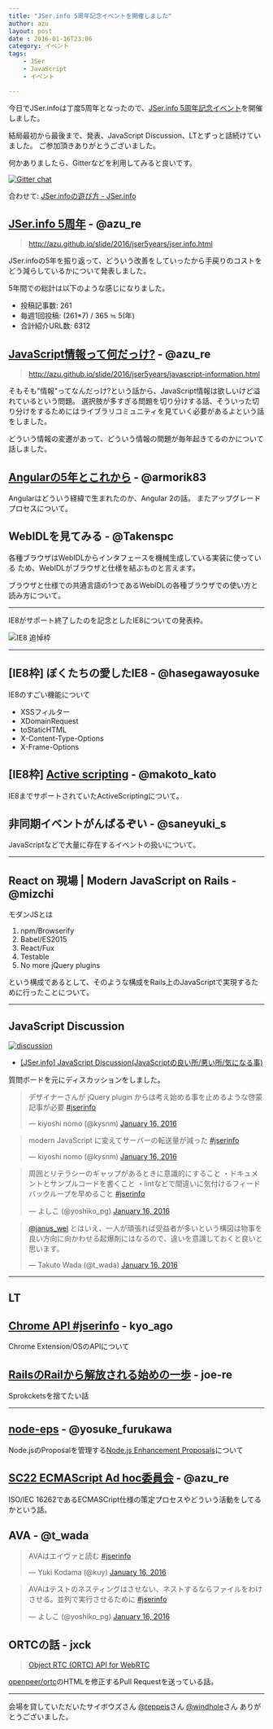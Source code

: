 ```yaml
---
title: "JSer.info 5周年記念イベントを開催しました"
author: azu
layout: post
date : 2016-01-16T23:06
category: イベント
tags:
    - JSer
    - JavaScript
    - イベント

---
```


今日でJSer.infoは丁度5周年となったので、[JSer.info 5周年記念イベント](http://jser.connpass.com/event/24202/ "JSer.info 5周年記念イベント")を開催しました。

結局最初から最後まで、発表、JavaScript Discussion、LTとずっと話続けていました。
ご参加頂きありがとうございました。

何かありましたら、Gitterなどを利用してみると良いです。

[![Gitter chat](https://badges.gitter.im/jser/jser.info.png)](https://gitter.im/jser/jser.info)

合わせて: [JSer.infoの遊び方 - JSer.info](http://jser.info/2016/01/15/how-to-play-jser-info/ "JSer.infoの遊び方 - JSer.info")

## [JSer.info 5周年](http://azu.github.io/slide/2016/jser5years/jser.info.html "JSer.info 5周年") - @azu_re
> http://azu.github.io/slide/2016/jser5years/jser.info.html

JSer.infoの5年を振り返って、どういう改善をしていったから手戻りのコストをどう減らしているかについて発表しました。

5年間での総計は以下のような感じになりました。

- 投稿記事数: 261
- 毎週1回投稿: (261*7) / 365 ≒ 5(年)
- 合計紹介URL数: 6312


## [JavaScript情報って何だっけ?](http://azu.github.io/slide/2016/jser5years/javascript-information.html) - @azu_re

> http://azu.github.io/slide/2016/jser5years/javascript-information.html

そもそも"情報"ってなんだっけ?という話から、JavaScript情報は欲しいけど溢れているという問題。
選択肢が多すぎる問題を切り分けする話、そういった切り分けをするためにはライブラリコミュニティを見ていく必要があるよという話をしました。

どういう情報の変遷があって、どういう情報の問題が毎年起きてるのかについて話しました。

## [Angularの5年とこれから](https://speakerdeck.com/armorik83/angularfalse5nian-tokorekara "Angularの5年とこれから") - @armorik83

Angularはどういう経緯で生まれたのか、Angular 2の話。
またアップグレードプロセスについて。

## WebIDLを見てみる - @Takenspc

各種ブラウザはWebIDLからインタフェースを機械生成している実装に使っている
ため、WebIDLがブラウザと仕様を結ぶものと言えます。

ブラウザと仕様での共通言語の1つであるWebIDLの各種ブラウザでの使い方と読み方について。

-----

IE8がサポート終了したのを記念としたIE8についての発表枠。

![[IE8 追悼枠](http://azu.github.io/slide/2016/jser5years/ie-memory.html "IE8 追悼枠")](https://monosnap.com/file/Pq3FCjpGfeyOxIqxEgLW11zhIMSuRf.png)

-----

## [IE8枠] ぼくたちの愛したIE8 - @hasegawayosuke

IE8のすごい機能について

- XSSフィルター
- XDomainRequest
- toStaticHTML
- X-Content-Type-Options
- X-Frame-Options


## [IE8枠] [Active scripting](http://www.slideshare.net/djraven/active-scripting "Active scripting") - @makoto_kato

IE8までサポートされていたActiveScriptingについて。

## 非同期イベントがんばるぞい - @saneyuki_s

JavaScriptなどで大量に存在するイベントの扱いについて。

----

## React on 現場 | Modern JavaScript on Rails - @mizchi

モダンJSとは

1. npm/Browserify
2. Babel/ES2015
3. React/Fux
4. Testable
5. No more jQuery plugins

という構成であるとして、そのような構成をRails上のJavaScriptで実現するために行ったことについて。

------

## JavaScript Discussion

[![discussion](https://monosnap.com/file/z2VC0MmCQKox5DjQXlvOpNaYQjVhum.png)](https://app.sli.do/event/0egbwyxz/ask)

- [[JSer.info] JavaScript Discussion(JavaScriptの良い所/悪い所/気になる事)](https://app.sli.do/event/0egbwyxz/ask "[JSer.info] JavaScript Discussion(JavaScriptの良い所/悪い所/気になる事)")

質問ボードを元にディスカッションをしました。


<blockquote class="twitter-tweet" lang="en"><p lang="ja" dir="ltr">デザイナーさんが jQuery plugin からは考え始める事を止めるような啓蒙記事が必要 <a href="https://twitter.com/hashtag/jserinfo?src=hash">#jserinfo</a></p>&mdash; kiyoshi nomo (@kysnm) <a href="https://twitter.com/kysnm/status/688287523458568192">January 16, 2016</a></blockquote>
<script async src="//platform.twitter.com/widgets.js" charset="utf-8"></script>

<blockquote class="twitter-tweet" lang="en"><p lang="ja" dir="ltr">modern JavaScript に変えてサーバーの転送量が減った <a href="https://twitter.com/hashtag/jserinfo?src=hash">#jserinfo</a></p>&mdash; kiyoshi nomo (@kysnm) <a href="https://twitter.com/kysnm/status/688287820717281280">January 16, 2016</a></blockquote>
<script async src="//platform.twitter.com/widgets.js" charset="utf-8"></script>

<blockquote class="twitter-tweet" lang="en"><p lang="ja" dir="ltr">周囲とリテラシーのギャップがあるときに意識的にすること&#10;・ドキュメントとサンプルコードを書くこと&#10;・lintなどで間違いに気付けるフィードバックループを早めること&#10;<a href="https://twitter.com/hashtag/jserinfo?src=hash">#jserinfo</a></p>&mdash; よしこ (@yoshiko_pg) <a href="https://twitter.com/yoshiko_pg/status/688293655992381440">January 16, 2016</a></blockquote>
<script async src="//platform.twitter.com/widgets.js" charset="utf-8"></script>

<blockquote class="twitter-tweet" lang="en"><p lang="ja" dir="ltr"><a href="https://twitter.com/janus_wel">@janus_wel</a> とはいえ、一人が頑張れば受益者が多いという構図は物事を良い方向に向かわせる起爆剤にはなるので、違いを意識しておくと良いと思います。</p>&mdash; Takuto Wada (@t_wada) <a href="https://twitter.com/t_wada/status/688303653300486144">January 16, 2016</a></blockquote>
<script async src="//platform.twitter.com/widgets.js" charset="utf-8"></script>

----

## LT


## [Chrome API #jserinfo](http://0-9.sakura.ne.jp/pub/lt/JSerInfo20160116/start.html "Chrome API #jserinfo") - kyo_ago

Chrome Extension/OSのAPIについて

## [RailsのRailから解放される始めの一歩](http://www.slideshare.net/masatonoguchi169/railsrails-57123076 "RailsのRailから解放される始めの一歩") - joe-re

Sprokcketsを捨てたい話

----

## [node-eps](https://speakerdeck.com/yosuke_furukawa/nodeeps "nodeeps // Speaker Deck") - @yosuke_furukawa


Node.jsのProposalを管理する[Node.js Enhancement Proposals](https://github.com/nodejs/node-eps "Node.js Enhancement Proposals")について

## [SC22 ECMAScript Ad hoc委員会](http://azu.github.io/slide/2016/jser5years/sc22-ecmascript-ahodc.html "SC22 ECMAScript Ad hoc委員会") - @azu_re

ISO/IEC 16262であるECMASCript仕様の策定プロセスやどういう活動をしてるかという話。

## AVA - @t_wada

<blockquote class="twitter-tweet" lang="en"><p lang="ja" dir="ltr">AVAはエイヴァと読む <a href="https://twitter.com/hashtag/jserinfo?src=hash">#jserinfo</a></p>&mdash; Yuki Kodama (@kuy) <a href="https://twitter.com/kuy/status/688314832416718849">January 16, 2016</a></blockquote>
<script async src="//platform.twitter.com/widgets.js" charset="utf-8"></script>

<blockquote class="twitter-tweet" lang="en"><p lang="ja" dir="ltr">AVAはテストのネスティングはさせない、ネストするならファイルをわけさせる。並列で実行させるために <a href="https://twitter.com/hashtag/jserinfo?src=hash">#jserinfo</a></p>&mdash; よしこ (@yoshiko_pg) <a href="https://twitter.com/yoshiko_pg/status/688317833990688773">January 16, 2016</a></blockquote>
<script async src="//platform.twitter.com/widgets.js" charset="utf-8"></script>

## ORTCの話 - jxck

> [Object RTC (ORTC) API for WebRTC](http://openpeer.github.io/ortc/ "Object RTC (ORTC) API for WebRTC")

[openpeer/ortc](https://github.com/openpeer/ortc "openpeer/ortc")のHTMLを修正するPull Requestを送っている話。


-----

会場を貸していただいたサイボウズさん [@teppeis](https://twitter.com/teppeis "@teppeis")さん  [@windhole](https://twitter.com/windhole "@windhole")さん
ありがとうございました。
